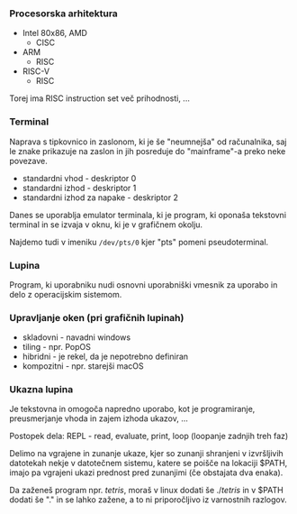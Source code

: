 ### Procesorska arhitektura
- Intel 80x86, AMD
	- CISC
- ARM
	- RISC
- RISC-V
	- RISC

Torej ima RISC instruction set več prihodnosti, ...

### Terminal
Naprava s tipkovnico in zaslonom, ki je še "neumnejša" od računalnika, saj le znake prikazuje na zaslon in jih posreduje do "mainframe"-a preko neke povezave.

- standardni vhod - deskriptor 0
- standardni izhod - deskriptor 1
- standardni izhod za napake - deskriptor 2

Danes se uporablja emulator terminala, ki je program, ki oponaša tekstovni terminal in se izvaja v oknu, ki je v grafičnem okolju.

Najdemo tudi v imeniku `/dev/pts/0` kjer "pts" pomeni pseudoterminal.
### Lupina
Program, ki uporabniku nudi osnovni uporabniški vmesnik za uporabo in delo z operacijskim sistemom.

### Upravljanje oken (pri grafičnih lupinah)
- skladovni - navadni windows
- tiling - npr. PopOS
- hibridni - je rekel, da je nepotrebno definiran
- kompozitni - npr. starejši macOS

### Ukazna lupina
Je tekstovna in omogoča napredno uporabo, kot je programiranje, preusmerjanje vhoda in zajem izhoda ukazov, ...

Postopek dela: REPL - read, evaluate, print, loop (loopanje zadnjih treh faz)

Delimo na vgrajene in zunanje ukaze, kjer so zunanji shranjeni v izvršljivih datotekah nekje v datotečnem sistemu, katere se poišče na lokaciji $PATH, imajo pa vgrajeni ukazi prednost pred zunanjimi (če obstajata dva enaka).

Da zaženeš program npr. $tetris$, moraš v linux dodati še ./$tetris$ in v $PATH dodati še "." in se lahko zažene, a to ni priporočljivo iz varnostnih razlogov.



